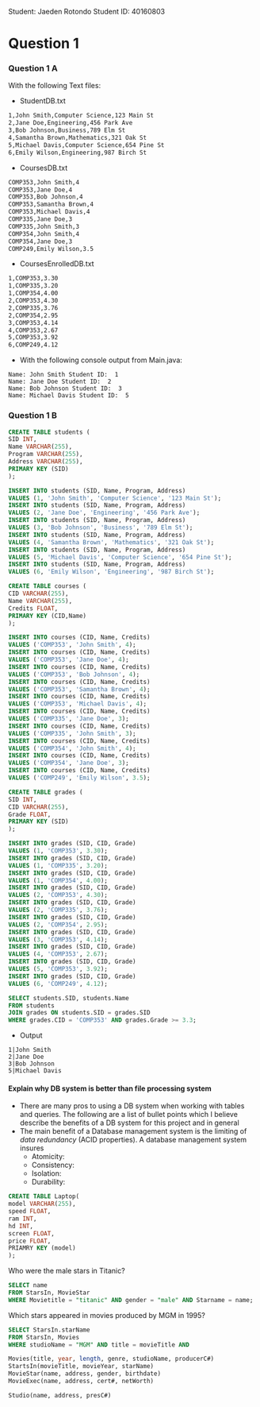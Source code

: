 Student: Jaeden Rotondo 
Student ID: 40160803 

# Question 1
### Question 1 A 
With the following Text files: 
- StudentDB.txt
```txt
1,John Smith,Computer Science,123 Main St  
2,Jane Doe,Engineering,456 Park Ave  
3,Bob Johnson,Business,789 Elm St  
4,Samantha Brown,Mathematics,321 Oak St  
5,Michael Davis,Computer Science,654 Pine St  
6,Emily Wilson,Engineering,987 Birch St
```
- CoursesDB.txt
```txt
COMP353,John Smith,4  
COMP353,Jane Doe,4  
COMP353,Bob Johnson,4  
COMP353,Samantha Brown,4  
COMP353,Michael Davis,4  
COMP335,Jane Doe,3  
COMP335,John Smith,3  
COMP354,John Smith,4  
COMP354,Jane Doe,3  
COMP249,Emily Wilson,3.5
```
- CoursesEnrolledDB.txt
```txt
1,COMP353,3.30  
1,COMP335,3.20  
1,COMP354,4.00  
2,COMP353,4.30  
2,COMP335,3.76  
2,COMP354,2.95  
3,COMP353,4.14  
4,COMP353,2.67  
5,COMP353,3.92  
6,COMP249,4.12
```
- With the following console output from Main.java: 
```console
Name: John Smith Student ID:  1
Name: Jane Doe Student ID:  2
Name: Bob Johnson Student ID:  3
Name: Michael Davis Student ID:  5
```

### Question 1 B 
```SQL 
CREATE TABLE students (
SID INT,
Name VARCHAR(255),
Program VARCHAR(255),
Address VARCHAR(255),
PRIMARY KEY (SID)
);

INSERT INTO students (SID, Name, Program, Address)
VALUES (1, 'John Smith', 'Computer Science', '123 Main St');
INSERT INTO students (SID, Name, Program, Address)
VALUES (2, 'Jane Doe', 'Engineering', '456 Park Ave');
INSERT INTO students (SID, Name, Program, Address)
VALUES (3, 'Bob Johnson', 'Business', '789 Elm St');
INSERT INTO students (SID, Name, Program, Address)
VALUES (4, 'Samantha Brown', 'Mathematics', '321 Oak St');
INSERT INTO students (SID, Name, Program, Address)
VALUES (5, 'Michael Davis', 'Computer Science', '654 Pine St');
INSERT INTO students (SID, Name, Program, Address)
VALUES (6, 'Emily Wilson', 'Engineering', '987 Birch St');

```
```SQL 
CREATE TABLE courses (
CID VARCHAR(255),
Name VARCHAR(255),
Credits FLOAT,
PRIMARY KEY (CID,Name)
);

INSERT INTO courses (CID, Name, Credits)
VALUES ('COMP353', 'John Smith', 4);
INSERT INTO courses (CID, Name, Credits)
VALUES ('COMP353', 'Jane Doe', 4);
INSERT INTO courses (CID, Name, Credits)
VALUES ('COMP353', 'Bob Johnson', 4);
INSERT INTO courses (CID, Name, Credits)
VALUES ('COMP353', 'Samantha Brown', 4);
INSERT INTO courses (CID, Name, Credits)
VALUES ('COMP353', 'Michael Davis', 4);
INSERT INTO courses (CID, Name, Credits)
VALUES ('COMP335', 'Jane Doe', 3);
INSERT INTO courses (CID, Name, Credits)
VALUES ('COMP335', 'John Smith', 3);
INSERT INTO courses (CID, Name, Credits)
VALUES ('COMP354', 'John Smith', 4);
INSERT INTO courses (CID, Name, Credits)
VALUES ('COMP354', 'Jane Doe', 3);
INSERT INTO courses (CID, Name, Credits)
VALUES ('COMP249', 'Emily Wilson', 3.5);

```
```SQL 
CREATE TABLE grades (
SID INT,
CID VARCHAR(255),
Grade FLOAT,
PRIMARY KEY (SID)
);

INSERT INTO grades (SID, CID, Grade)
VALUES (1, 'COMP353', 3.30);
INSERT INTO grades (SID, CID, Grade)
VALUES (1, 'COMP335', 3.20);
INSERT INTO grades (SID, CID, Grade)
VALUES (1, 'COMP354', 4.00);
INSERT INTO grades (SID, CID, Grade)
VALUES (2, 'COMP353', 4.30);
INSERT INTO grades (SID, CID, Grade)
VALUES (2, 'COMP335', 3.76);
INSERT INTO grades (SID, CID, Grade)
VALUES (2, 'COMP354', 2.95);
INSERT INTO grades (SID, CID, Grade)
VALUES (3, 'COMP353', 4.14);
INSERT INTO grades (SID, CID, Grade)
VALUES (4, 'COMP353', 2.67);
INSERT INTO grades (SID, CID, Grade)
VALUES (5, 'COMP353', 3.92);
INSERT INTO grades (SID, CID, Grade)
VALUES (6, 'COMP249', 4.12);

```

```SQL
SELECT students.SID, students.Name
FROM students
JOIN grades ON students.SID = grades.SID
WHERE grades.CID = 'COMP353' AND grades.Grade >= 3.3;
```
- Output 
```console
1|John Smith
2|Jane Doe
3|Bob Johnson
5|Michael Davis
```

#### Explain why DB system is better than file processing system 
- There are many pros to using a DB system when working with tables and queries. The following are a list of bullet points which I believe describe the benefits of a DB system for this project and in general 
- The main benefit of a Database management system is the limiting of *data redundancy* (ACID properties). A database management system insures 
	- Atomicity: 
	- Consistency: 
	- Isolation:
	- Durability:

```SQL 
CREATE TABLE Laptop(
model VARCHAR(255), 
speed FLOAT, 
ram INT, 
hd INT, 
screen FLOAT, 
price FLOAT, 
PRIAMRY KEY (model)
);
```
Who were the male stars in Titanic?
```SQL 
SELECT name
FROM StarsIn, MovieStar
WHERE Movietitle = "titanic" AND gender = "male" AND Starname = name;

```
Which stars appeared in movies produced by MGM in 1995?
```SQL 
SELECT StarsIn.starName 
FROM StarsIn, Movies
WHERE studioName = "MGM" AND title = movieTitle AND 

Movies(title, year, length, genre, studioName, producerC#)
StartsIn(movieTitle, movieYear, starName)
MovieStar(name, address, gender, birthdate)
MovieExec(name, address, cert#, netWorth)

Studio(name, address, presC#)
```